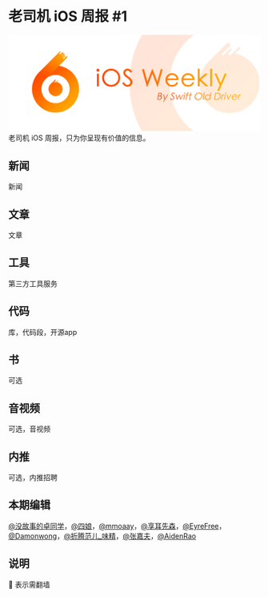 # 老司机 iOS 周报 #1

![ios-weekly](../assets/ios-weekly.png)
老司机 iOS 周报，只为你呈现有价值的信息。

## 新闻

新闻


## 文章

文章

## 工具

第三方工具服务

## 代码

库，代码段，开源app

## 书

可选

## 音视频

可选，音视频

## 内推

可选，内推招聘

## 本期编辑

[@没故事的卓同学](https://weibo.com/1926303682/profile)，[@四娘](https://kemchenj.github.io)，[@mmoaay](https://weibo.com/u/1302422271)，[@享耳先森](https://github.com/iblacksun)，[@EyreFree](https://weibo.com/eyrefree777)，[@Damonwong](https://weibo.com/damonone)，[@折腾范儿_味精](http://weibo.com/agvicking)，[@张嘉夫](https://weibo.com/2949394297)，[@AidenRao](https://weibo.com/AidenRao)

## 说明

🚧 表示需翻墙